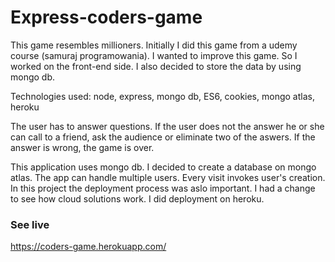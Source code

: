 # Express-coders-game

This game resembles millioners. Initially I did this game from a udemy course (samuraj programowania). 
I wanted to improve this game. So I worked on the front-end side. I also decided to store the data by using mongo db.

Technologies used: node, express, mongo db, ES6, cookies, mongo atlas, heroku

The user has to answer questions. If the user does not the answer he or she can call to a friend, ask the audience or eliminate two of the aswers. 
If the answer is wrong, the game is over.

This application uses mongo db. I decided to create a database on mongo atlas. 
The app can handle multiple users. Every visit invokes user's creation.
In this project the deployment process was aslo important. I had a change to see how cloud solutions work. I did deployment on heroku.

### See live
https://coders-game.herokuapp.com/


